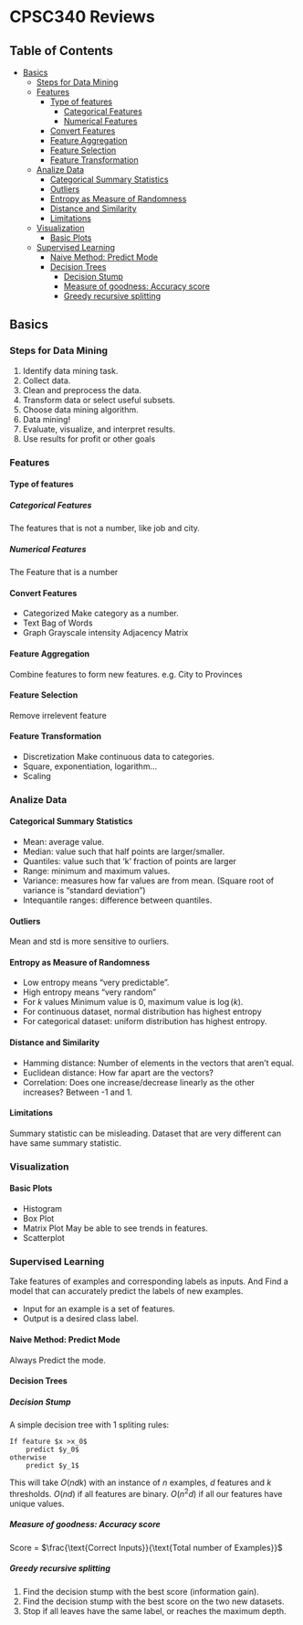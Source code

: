 # CPSC340 Reviews
## Table of Contents
- [Basics](#basics)
  * [Steps for Data Mining](#steps-for-data-mining)
  * [Features](#features)
    + [Type of features](#type-of-features)
      - [Categorical Features](#categorical-features)
      - [Numerical Features](#numerical-features)
    + [Convert Features](#convert-features)
    + [Feature Aggregation](#feature-aggregation)
    + [Feature Selection](#feature-selection)
    + [Feature Transformation](#feature-transformation)
  * [Analize Data](#analize-data)
    + [Categorical Summary Statistics](#categorical-summary-statistics)
    + [Outliers](#outliers)
    + [Entropy as Measure of Randomness](#entropy-as-measure-of-randomness)
    + [Distance and Similarity](#distance-and-similarity)
    + [Limitations](#limitations)
  * [Visualization](#visualization)
    + [Basic Plots](#basic-plots)
  * [Supervised Learning](#supervised-learning)
    + [Naive Method: Predict Mode](#naive-method--predict-mode)
    + [Decision Trees](#decision-trees)
      - [Decision Stump](#decision-stump)
      - [Measure of goodness: Accuracy score](#measure-of-goodness--accuracy-score)
      - [Greedy recursive splitting](#greedy-recursive-splitting)

## Basics

### Steps for Data Mining
    
1) Identify data mining task. 
3) Collect data.
4) Clean and preprocess the data. 
5) Transform data or select useful subsets. 
6) Choose data mining algorithm. 
7) Data mining! 
8) Evaluate, visualize, and interpret results. 
9) Use results for profit or other goals

### Features
#### Type of features
##### Categorical Features
The features that is not a number, like job and city. 
##### Numerical Features
The Feature that is a number
#### Convert Features
- Categorized
		Make category as a number.
- Text
		Bag of Words
- Graph
		Grayscale intensity
		Adjacency Matrix
#### Feature Aggregation
Combine features to form new features.
e.g. City to Provinces
#### Feature Selection
Remove irrelevent feature
#### Feature Transformation
- Discretization
		Make continuous data to categories.
- Square, exponentiation, logarithm...
- Scaling

### Analize Data
#### Categorical Summary Statistics
- Mean: average value. 
- Median: value such that half points are larger/smaller. 
- Quantiles: value such that ‘k’ fraction of points are larger
- Range: minimum and maximum values. 
- Variance: measures how far values are from mean.  (Square root of variance is “standard deviation”)
- Intequantile ranges: difference between quantiles.
#### Outliers
Mean and std is more sensitive to ourliers.

#### Entropy as Measure of Randomness
- Low entropy means “very predictable”. 
- High entropy means “very random”
- For $k$ values Minimum value is 0, maximum value is $\log(k)$.
- For continuous dataset, normal distribution has highest entropy
- For categorical dataset: uniform distribution has highest entropy.

#### Distance and Similarity
- Hamming distance: Number of elements in the vectors that aren’t equal. 
- Euclidean distance:  How far apart are the vectors? 
-  Correlation:  Does one increase/decrease linearly as the other increases?  Between -1 and 1.

#### Limitations
Summary statistic can be misleading. Dataset that are very different can have same summary statistic.

### Visualization

#### Basic Plots
- Histogram
- Box Plot
- Matrix Plot 
May be able to see trends in features.
- Scatterplot

### Supervised Learning
Take features of examples and corresponding labels as inputs.
And Find a model that can accurately predict the labels of new examples.
- Input for an example is a set of features. 
- Output is a desired class label.

#### Naive Method: Predict Mode
Always Predict the mode.
#### Decision Trees
##### Decision Stump
A simple decision tree with 1 spliting rules:

	If feature $x >x_0$ 
		predict $y_0$ 
	otherwise 
		predict $y_1$
This will take $O(ndk)$ with an instance of $n$ examples, $d$ features and $k$ thresholds.
$O(nd)$ if all features are binary.
$O(n^2d)$ if all our features have unique values. 
##### Measure of goodness: Accuracy score
Score = $\frac{\text{Correct Inputs}}{\text{Total number of Examples}}$

##### Greedy recursive splitting
 1. Find the decision stump with the best score (information gain).
 2. Find the decision stump with the best score on the two new datasets.
 3. Stop if all leaves have the  same label, or reaches the maximum depth.

